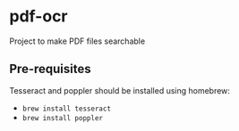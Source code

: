 # pdf-ocr
Project to make PDF files searchable

## Pre-requisites

Tesseract and poppler should be installed using homebrew:
  * `brew install tesseract`
  * `brew install poppler`